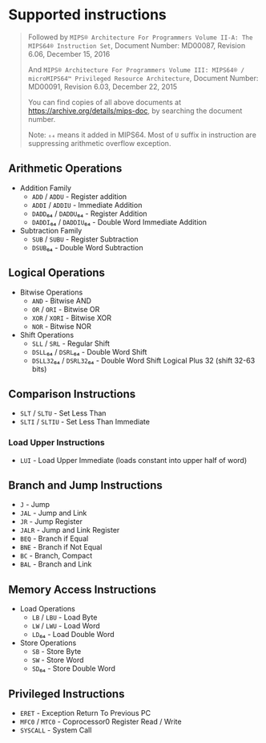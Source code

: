 # Supported instructions

> Followed by `MIPS® Architecture For Programmers Volume II-A: The MIPS64® Instruction Set`, Document Number: MD00087, Revision 6.06, December 15, 2016
> 
> And `MIPS® Architecture For Programmers Volume III: MIPS64® / microMIPS64™ Privileged Resource Architecture`, Document Number: MD00091, Revision 6.03, December 22, 2015
>
> You can find copies of all above documents at <https://archive.org/details/mips-doc>, by searching the document number.
>
> Note: `₆₄` means it added in MIPS64. Most of `U` suffix in instruction are suppressing arithmetic overflow exception.

## Arithmetic Operations

- Addition Family
  - `ADD` / `ADDU` - Register addition
  - `ADDI` / `ADDIU` - Immediate Addition
  - `DADD`₆₄ / `DADDU`₆₄ - Register Addition
  - `DADDI`₆₄ / `DADDIU`₆₄ - Double Word Immediate Addition
- Subtraction Family
  - `SUB` / `SUBU` - Register Subtraction
  - `DSUB`₆₄ - Double Word Subtraction

## Logical Operations

- Bitwise Operations
  - `AND` - Bitwise AND
  - `OR` / `ORI` - Bitwise OR
  - `XOR` / `XORI` - Bitwise XOR
  - `NOR` - Bitwise NOR
- Shift Operations
  - `SLL` / `SRL` - Regular Shift
  - `DSLL`₆₄ / `DSRL`₆₄ - Double Word Shift
  - `DSLL32`₆₄ / `DSRL32`₆₄ - Double Word Shift Logical Plus 32 (shift 32-63 bits)

## Comparison Instructions

- `SLT` / `SLTU` - Set Less Than
- `SLTI` / `SLTIU` - Set Less Than Immediate

### Load Upper Instructions

- `LUI` - Load Upper Immediate (loads constant into upper half of word)

## Branch and Jump Instructions

- `J` - Jump
- `JAL` - Jump and Link
- `JR` - Jump Register
- `JALR` - Jump and Link Register
- `BEQ` - Branch if Equal
- `BNE` - Branch if Not Equal
- `BC` - Branch, Compact
- `BAL` - Branch and Link

## Memory Access Instructions

- Load Operations
  - `LB` / `LBU` - Load Byte
  - `LW` / `LWU` - Load Word
  - `LD`₆₄ - Load Double Word
- Store Operations
  - `SB` - Store Byte
  - `SW` - Store Word
  - `SD`₆₄ - Store Double Word

## Privileged Instructions

- `ERET` - Exception Return To Previous PC
- `MFC0` / `MTC0` - Coprocessor0 Register Read / Write
- `SYSCALL` - System Call
